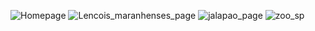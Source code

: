![Homepage](https://github.com/SantosNadson/Nosdan-s-progress/assets/164423004/95589d8c-a230-435e-8006-20b0a79e2f96)
![Lencois_maranhenses_page](https://github.com/SantosNadson/Nosdan-s-progress/assets/164423004/6214b156-4122-4a2c-ba6d-2fa05d75dc21)
![jalapao_page](https://github.com/SantosNadson/Nosdan-s-progress/assets/164423004/174eccac-5901-4e1d-ab43-3a0ec9ebefda)
![zoo_sp](https://github.com/SantosNadson/Nosdan-s-progress/assets/164423004/3800d7a1-1e07-44bd-986d-2008f848ef72)
